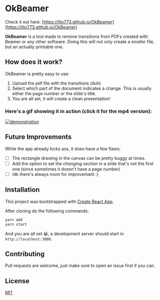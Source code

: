 # OkBeamer

Check it out here: [https://lito773.github.io/OkBeamer](https://lito773.github.io/OkBeamer)

**OkBeamer** is a tool made to remove transitions from PDFs created with Beamer
or any other software. Doing this will not only create a smaller file, but an
actually printable one.

## How does it work?

OkBeamer is pretty easy to use:

1. Upload the pdf file with the transitions (duh)
2. Select which part of the document indicates a change. This is usually either the page number or the slide's title.
3. You are all set, it will create a clean presentation!

### Here's a gif showing it in action (click it for the mp4 version):

[![demonstration](demo.gif)](demo.mp4)

## Future Improvements

While the app already kicks ass, it does have a few flaws:

 - [ ] The rectangle drawing in the canvas can be pretty buggy at times.
 - [ ] Add the option to set the *changing section* in a slide that's not the first one (since sometimes it doesn't have a page number)
 - [ ] Idk there's always room for improvement :)

## Installation

This project was bootstrapped with [Create React App](https://github.com/facebook/create-react-app).

After cloning do the following commands:

```bash
yarn add
yarn start
```

And you are all set 😀, a development server should start in `http://localhost:3000`.

## Contributing

Pull requests are welcome, just make sure to open an issue first if you can.

## License

[MIT](https://choosealicense.com/licenses/mit/)
